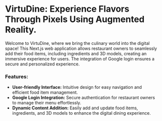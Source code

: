# VirtuDine: Experience Flavors Through Pixels Using Augmented Reality.

Welcome to VirtuDine, where we bring the culinary world into the digital space! This Next.js web application allows restaurant owners to seamlessly add their food items, including ingredients and 3D models, creating an immersive experience for users. The integration of Google login ensures a secure and personalized experience.

### Features:

- **User-friendly Interface:** Intuitive design for easy navigation and efficient food item management.
- **Google Login Integration:** Secure authentication for restaurant owners to manage their menu effortlessly.
- **Dynamic Content Addition:** Easily add and update food items, ingredients, and 3D models to enhance the digital dining experience.

